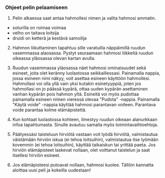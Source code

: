 ### Ohjeet pelin pelaamiseen

1. Pelin alkaessa saat antaa hahmollesi nimen ja valita hahmosi ammatin.
  * soturilla on roimaa voimaa
  * velho on taitava loitsija
  * druidi on ketterä ja kestävä samoilija

2. Hahmon liikuttaminen tapahtuu sille varatuilla näppäimillä ruudun vasemmassa alaosassa. Pystyt seuraamaan hahmosi liikkeitä ruudun
oikeassa yläosassa olevan kartan avulla.

3. Ruudun vasemmassa yläosassa näet hahmosi ominaisuudet sekä esineet, joita olet keränny luolastossa seikkaillessasi. Painamalla nappia,
jossa esineen nimi näkyy, voit asettaa esineen käyttöön hahmollesi. Hahmollasi voi olla yllä vain yksi kutakin esinetyyppiä, joten jos
hahmollasi on jo päässä kypärä, ottaa uuden kypärän asettaminen vanhan kypärän pois hahmon yltä.
Esineitä voi myös pudottaa painamalla esineen nimen vieressä olevaa "Pudota" -nappia.
Painamalla "Käytä voide" -nappia käyttää hahmosi parantavan voiteen. Parantava voide parantaa kolme elämäpistettä.

4. Kun kohtaat luolastossa kohteen, ilmestyy ruudun oikeaan alanurkkaan infoa tapahtumasta. Sinulle avautuu samalla myös toimintavaihtoehtoja.

5. Päätyessäsi taisteluun hirviötä vastaan voit lyödä hirviötä, valmistautua väistämään hirviön iskua (ei tehoa loitsuihin), valmistautua
itse lyömään kovemmin (ei tehoa loitsuihin), käyttää taikaiskun tai yrittää paeta. Jos hirviön elämäpisteet laskevat nollaan, olet voittanut
taistelun ja saat itsellesi hirviön esineet.

6. Jos elämäpisteesi putoavat nollaan, hahmosi kuolee. Tällöin kannatta aloittaa uusi peli ja kokeilla uudestaan!

